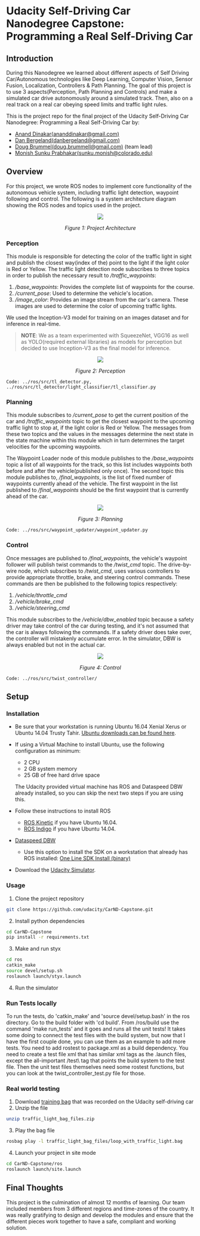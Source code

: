 # Udacity Self-Driving Car Nanodegree Capstone: Programming a Real Self-Driving Car

## Introduction
During this Nanodegree we learned about different aspects of Self Driving Car/Autonomous technologies like Deep Learning, Computer Vision, Sensor Fusion, Localization, Controllers & Path Planning. The goal of this project is to use 3 aspects(Perception, Path Planning and Controls) and make a simulated car drive autonomously around a simulated track. Then, also on a real track on a real car obeying speed limits and traffic light rules. 

This is the project repo for the final project of the Udacity Self-Driving Car Nanodegree: Programming a Real Self-Driving Car by:

* [Anand Dinakar(ananddinakar@gmail.com)](https://github.com/cygnus77)
* [Dan Bergeland(danbergeland@gmail.com)](https://github.com/danbergeland)
* [Doug Brummel(doug.brummell@gmail.com)](https://github.com/d13sl0w) (team lead)
* [Monish Sunku Prabhakar(sunku.monish@colorado.edu)](https://github.com/spgitmonish)

## Overview 
For this project, we wrote ROS nodes to implement core functionality of the autonomous vehicle system, including traffic light detection, waypoint following and control. The following is a system architecture diagram showing the ROS nodes and topics used in the project. 

<p align="center">
   <img src="imgs/ROSGraph.png">
</p>
<p align="center">
   <i>Figure 1: Project Architecture</i>
</p>

### Perception
This module is responsible for detecting the color of the traffic light in sight and publish the closest way(index of the) point to the light if the light color is Red or Yellow. The traffic light detection node subscribes to three topics in order to publish the necessary result to */traffic_waypoints*:

1. */base_waypoints*: Provides the complete list of waypoints for the course.
2. */current_pose*: Used to determine the vehicle's location.
3. */image_color*: Provides an image stream from the car's camera. These images are used to determine the color of upcoming traffic lights.

We used the Inception-V3 model for training on an images dataset and for inference in real-time.

> **NOTE**: We as a team experimented with SqueezeNet, VGG16 as well as YOLO(required external libraries) as models for perception but decided to use Inception-V3 as the final model for inference.  

<p align="center">
   <img src="imgs/TrafficLightDetector.png">
</p>
<p align="center">
   <i>Figure 2: Perception</i>
</p>

`Code: ../ros/src/tl_detector.py, ../ros/src/tl_detector/light_classifier/tl_classifier.py`

### Planning
This module subscribes to */current_pose* to get the current position of the car and */traffic_waypoints* topic to get the closest waypoint to the upcoming traffic light to stop at, if the light color is Red or Yellow. The messages from these two topics and the values in the messages determine the next state in the state machine within this module which in turn determines the target velocities for the upcoming waypoints. 

The Waypoint Loader node of this module publishes to the */base_waypoints*  topic a list of all waypoints for the track, so this list includes waypoints both before and after the vehicle(published only once). The second topic this module publishes to, */final_waypoints*, is the list of fixed number of waypoints currently ahead of the vehicle. The first waypoint in the list published to */final_waypoints* should be the first waypoint that is currently ahead of the car.

<p align="center">
   <img src="imgs/WaypointUpdater.png">
</p>
<p align="center">
   <i>Figure 3: Planning</i>
</p>

`Code: ../ros/src/waypoint_updater/waypoint_updater.py`

### Control
Once messages are published to */final_waypoints*, the vehicle's waypoint follower will publish twist commands to the */twist_cmd* topic. The drive-by-wire node, which subscribes to */twist_cmd*, uses various controllers to provide appropriate throttle, brake, and steering control commands. These commands are then be published to the following topics respectively:

1. */vehicle/throttle_cmd*
2. */vehicle/brake_cmd*
3. */vehicle/steering_cmd*

This module subscribes to the */vehicle/dbw_enabled* topic because a safety driver may take control of the car during testing, and it's not assumed that the car is always following the commands. If a safety driver does take over, the controller will mistakenly accumulate error. In the simulator, DBW is always enabled but not in the actual car.

<p align="center">
   <img src="imgs/DBWNode.png">
</p>
<p align="center">
   <i>Figure 4: Control</i>
</p>

`Code: ../ros/src/twist_controller/`

## Setup
### Installation 

* Be sure that your workstation is running Ubuntu 16.04 Xenial Xerus or Ubuntu 14.04 Trusty Tahir. [Ubuntu downloads can be found here](https://www.ubuntu.com/download/desktop). 
* If using a Virtual Machine to install Ubuntu, use the following configuration as minimum:
  * 2 CPU
  * 2 GB system memory
  * 25 GB of free hard drive space
  
  The Udacity provided virtual machine has ROS and Dataspeed DBW already installed, so you can skip the next two steps if you are using this.

* Follow these instructions to install ROS
  * [ROS Kinetic](http://wiki.ros.org/kinetic/Installation/Ubuntu) if you have Ubuntu 16.04.
  * [ROS Indigo](http://wiki.ros.org/indigo/Installation/Ubuntu) if you have Ubuntu 14.04.
* [Dataspeed DBW](https://bitbucket.org/DataspeedInc/dbw_mkz_ros)
  * Use this option to install the SDK on a workstation that already has ROS installed: [One Line SDK Install (binary)](https://bitbucket.org/DataspeedInc/dbw_mkz_ros/src/81e63fcc335d7b64139d7482017d6a97b405e250/ROS_SETUP.md?fileviewer=file-view-default)
* Download the [Udacity Simulator](https://github.com/udacity/CarND-Capstone/releases/tag/v1.2).

### Usage

1. Clone the project repository
```bash
git clone https://github.com/udacity/CarND-Capstone.git
```
2. Install python dependencies
```bash
cd CarND-Capstone
pip install -r requirements.txt
```
3. Make and run styx
```bash
cd ros
catkin_make
source devel/setup.sh
roslaunch launch/styx.launch
```
4. Run the simulator

### Run Tests locally

To run the tests, do 'catkin_make' and 'source devel/setup.bash' in the ros directory.  Go to the build folder with 'cd build'. From /ros/build use the command 'make run_tests' and it goes and runs all the unit tests!  It takes some doing to connect the test files with the build system, but now that I have the first couple done, you can use them as an example to add more tests.  You need to add rostest to package.xml as a build dependency.  You need to create a test file xml that has similar xml tags as the .launch files, except the all-important /test\ tag that points the build system to the test file.  Then the unit test files themselves need some rostest functions, but you can look at the twist_controller_test.py file for those.

### Real world testing

1. Download [training bag](https://drive.google.com/file/d/0B2_h37bMVw3iYkdJTlRSUlJIamM/view?usp=sharing) that was recorded on the Udacity self-driving car
2. Unzip the file
```bash
unzip traffic_light_bag_files.zip
```
3. Play the bag file
```bash
rosbag play -l traffic_light_bag_files/loop_with_traffic_light.bag
```
4. Launch your project in site mode
```bash
cd CarND-Capstone/ros
roslaunch launch/site.launch
```

## Final Thoughts
This project is the culmination of almost 12 months of learning. Our team included members from 3 different regions and time-zones of the country. It was really gratifying to design and develop the modules and ensure that the different pieces work together to have a safe, compliant and working solution.
